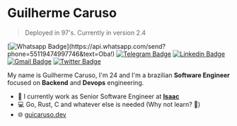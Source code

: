 # Guilherme Caruso
> Deployed in 97's. Currently in version 2.4

[![Whatsapp Badge](https://img.shields.io/badge/-Whatsapp-4CA143?style=flat-square&labelColor=4CA143&logo=whatsapp&logoColor=white&link=https://api.whatsapp.com/send?phone=55119474997746&text=Oba!)](https://api.whatsapp.com/send?phone=55119474997746&text=Oba!)
[![Telegram Badge](https://img.shields.io/badge/-Telegram-1ca0f1?style=flat-square&labelColor=1ca0f1&logo=telegram&logoColor=white&link=https://t.me/guicaruso)](https://t.me/guicaruso)
[![Linkedin Badge](https://img.shields.io/badge/-LinkedIn-blue?style=flat-square&logo=Linkedin&logoColor=white&link=https://www.linkedin.com/in/guicaruso/)](https://www.linkedin.com/in/guicaruso/)
[![Gmail Badge](https://img.shields.io/badge/-Gmail-c14438?style=flat-square&logo=Gmail&logoColor=white&link=mailto:gui.martinscaruso@gmail.com)](mailto:gui.martinscaruso@gmail.com)
[![Twitter Badge](https://img.shields.io/badge/-Twitter-1ca0f1?style=flat-square&labelColor=1ca0f1&logo=twitter&logoColor=white&link=https://twitter.com/lgdbittencourt)](https://twitter.com/guicaruso_)


My name is Guilherme Caruso, I'm 24 and I'm a brazilian **Software Engineer** focused on **Backend** and **Devops** engineering.

- :office: I currently work as Senior Software Engineer at [**Isaac**](https://www.olaisaac.com.br/)
- :computer: Go, Rust, C and whatever else is needed (Why not learn? :metal:)
- :globe_with_meridians: [guicaruso.dev](https://guicaruso.dev)
